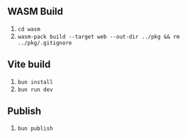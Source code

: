 ## WASM Build
1. `cd wasm`
2. `wasm-pack build --target web --out-dir ../pkg && rm ../pkg/.gitignore`

## Vite build
1. `bun install`
2. `bun run dev`

## Publish
1. `bun publish`
